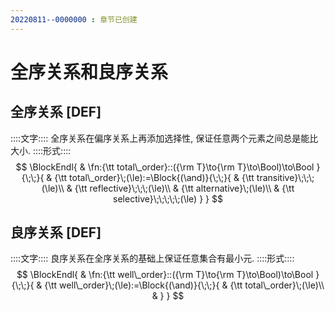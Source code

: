 ```yaml
---
20220811--0000000 : 章节已创建
---
```

# 全序关系和良序关系

## 全序关系 [DEF]
::::文字::::
全序关系在偏序关系上再添加选择性, 保证任意两个元素之间总是能比大小. 
::::形式::::
$$
\BlockEndl{
    & \fn:{\tt total\_order}::({\rm T}\to{\rm T}\to\Bool)\to\Bool
}{\;\;}{
    & {\tt total\_order}\;(\le):=\Block{(\and)}{\;\;}{
        & {\tt transitive}\;\;\;(\le)\\
        & {\tt reflective}\;\;\;(\le)\\
        & {\tt alternative}\;(\le)\\
        & {\tt selective}\;\;\;\;\;(\le)
    }
}
$$

## 良序关系 [DEF]
::::文字::::
良序关系在全序关系的基础上保证任意集合有最小元. 
::::形式::::
$$
\BlockEndl{
    & \fn:{\tt well\_order}::({\rm T}\to{\rm T}\to\Bool)\to\Bool
}{\;\;}{
    & {\tt well\_order}\;(\le):=\Block{(\and)}{\;\;}{
        & {\tt total\_order}\;(\le)\\
        & 
    }
}
$$
